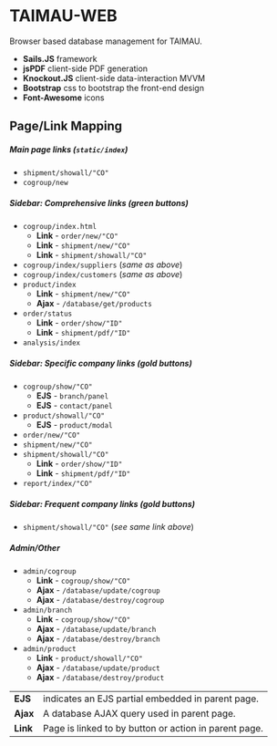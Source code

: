 # TAIMAU-WEB
Browser based database management for TAIMAU.

- **Sails.JS** framework
- **jsPDF** client-side PDF generation
- **Knockout.JS** client-side data-interaction MVVM
- **Bootstrap** css to bootstrap the front-end design
- **Font-Awesome** icons

## Page/Link Mapping
##### Main page links (`static/index`)
- `shipment/showall/"CO"`
- `cogroup/new`

##### Sidebar: Comprehensive links (green buttons)
- `cogroup/index.html`
    - **Link** - `order/new/"CO"`
    - **Link** - `shipment/new/"CO"`
    - **Link** - `shipment/showall/"CO"`
- `cogroup/index/suppliers` (*same as above*)
- `cogroup/index/customers` (*same as above*)
- `product/index`
    - **Link** - `shipment/new/"CO"`
    - **Ajax** - `/database/get/products`
- `order/status`
    - **Link** - `order/show/"ID"`
    - **Link** - `shipment/pdf/"ID"`
- `analysis/index`

##### Sidebar: Specific company links (gold buttons)
- `cogroup/show/"CO"`
    - **EJS** - `branch/panel`
    - **EJS** - `contact/panel`
- `product/showall/"CO"`
    - **EJS** - `product/modal`
- `order/new/"CO"`
- `shipment/new/"CO"`
- `shipment/showall/"CO"`
    - **Link** - `order/show/"ID"`
    - **Link** - `shipment/pdf/"ID"`
- `report/index/"CO"`

##### Sidebar: Frequent company links (gold buttons)
- `shipment/showall/"CO"` (*see same link above*)

##### Admin/Other
- `admin/cogroup`
    - **Link** - `cogroup/show/"CO"`
    - **Ajax** - `/database/update/cogroup`
    - **Ajax** - `/database/destroy/cogroup`
- `admin/branch`
    - **Link** - `cogroup/show/"CO"`
    - **Ajax** - `/database/update/branch`
    - **Ajax** - `/database/destroy/branch`
- `admin/product`
    - **Link** - `product/showall/"CO"`
    - **Ajax** - `/database/update/product`
    - **Ajax** - `/database/destroy/product`

|   |   |
|---|---|
| **EJS** | indicates an EJS partial embedded in parent page. |
| **Ajax** | A database AJAX query used in parent page. |
| **Link** | Page is linked to by button or action in parent page. |
